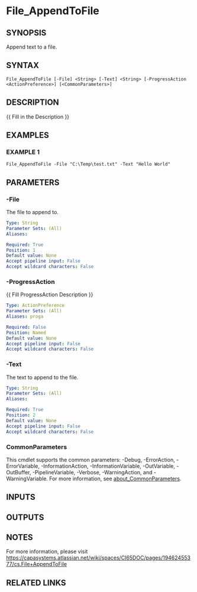 # File_AppendToFile

## SYNOPSIS
Append text to a file.

## SYNTAX

```
File_AppendToFile [-File] <String> [-Text] <String> [-ProgressAction <ActionPreference>] [<CommonParameters>]
```

## DESCRIPTION
{{ Fill in the Description }}

## EXAMPLES

### EXAMPLE 1
```
File_AppendToFile -File "C:\Temp\test.txt" -Text "Hello World"
```

## PARAMETERS

### -File
The file to append to.

```yaml
Type: String
Parameter Sets: (All)
Aliases:

Required: True
Position: 1
Default value: None
Accept pipeline input: False
Accept wildcard characters: False
```

### -ProgressAction
{{ Fill ProgressAction Description }}

```yaml
Type: ActionPreference
Parameter Sets: (All)
Aliases: proga

Required: False
Position: Named
Default value: None
Accept pipeline input: False
Accept wildcard characters: False
```

### -Text
The text to append to the file.

```yaml
Type: String
Parameter Sets: (All)
Aliases:

Required: True
Position: 2
Default value: None
Accept pipeline input: False
Accept wildcard characters: False
```

### CommonParameters
This cmdlet supports the common parameters: -Debug, -ErrorAction, -ErrorVariable, -InformationAction, -InformationVariable, -OutVariable, -OutBuffer, -PipelineVariable, -Verbose, -WarningAction, and -WarningVariable. For more information, see [about_CommonParameters](http://go.microsoft.com/fwlink/?LinkID=113216).

## INPUTS

## OUTPUTS

## NOTES
For more information, please visit https://capasystems.atlassian.net/wiki/spaces/CI65DOC/pages/19462455377/cs.File+AppendToFile

## RELATED LINKS
